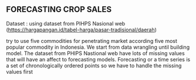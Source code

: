 
## FORECASTING CROP SALES

Dataset :  using dataset from PIHPS Nasional web (https://hargapangan.id/tabel-harga/pasar-tradisional/daerah)

try to use five commodities for penetrating market according  five most popular commodity in Indonesia. We start from data wrangling until building model. The dataset from PHIPS Nastional web have lots of missing values that will have an affect  to forecasting models. Forecasting or a time series is a set of chronologically ordered points so we have to handle the missing values first
